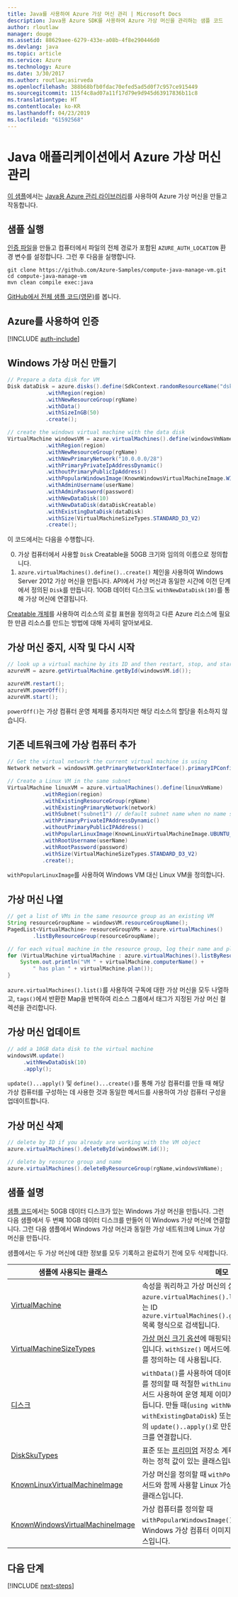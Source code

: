 ```yaml
---
title: Java를 사용하여 Azure 가상 머신 관리 | Microsoft Docs
description: Java용 Azure SDK를 사용하여 Azure 가상 머신을 관리하는 샘플 코드
author: rloutlaw
manager: douge
ms.assetid: 88629aee-6279-433e-a08b-4f8e290446d0
ms.devlang: java
ms.topic: article
ms.service: Azure
ms.technology: Azure
ms.date: 3/30/2017
ms.author: routlaw;asirveda
ms.openlocfilehash: 388b68bfb0fdac70efed5ad5d0f7c957ce915449
ms.sourcegitcommit: 115f4c8ad07a11f17d79e9d945d63917836b11c8
ms.translationtype: HT
ms.contentlocale: ko-KR
ms.lasthandoff: 04/23/2019
ms.locfileid: "61592568"
---
```

# <a name="manage-azure-virtual-machines-from-your-java-applications"></a>Java 애플리케이션에서 Azure 가상 머신 관리

[이 샘플](https://github.com/Azure-Samples/compute-java-manage-vm/)에서는 [Java용 Azure 관리 라이브러리](https://github.com/Azure/azure-sdk-for-java)를 사용하여 Azure 가상 머신을 만들고 작동합니다.

## <a name="run-the-sample"></a>샘플 실행

[인증 파일](https://github.com/Azure/azure-sdk-for-java/blob/master/AUTH.md)을 만들고 컴퓨터에서 파일의 전체 경로가 포함된 `AZURE_AUTH_LOCATION` 환경 변수를 설정합니다. 그런 후 다음을 실행합니다.

```
git clone https://github.com/Azure-Samples/compute-java-manage-vm.git
cd compute-java-manage-vm
mvn clean compile exec:java
```

[GitHub에서 전체 샘플 코드(영문)](https://github.com/Azure-Samples/compute-java-manage-vm/blob/master/src/main/java/com/microsoft/azure/management/compute/samples/ManageVirtualMachine.java)를 봅니다.

## <a name="authenticate-with-azure"></a>Azure를 사용하여 인증

[!INCLUDE [auth-include](includes/java-auth-include.md)]

## <a name="create-a-windows-virtual-machine"></a>Windows 가상 머신 만들기

```java
// Prepare a data disk for VM
Disk dataDisk = azure.disks().define(SdkContext.randomResourceName("dsk", 30))
            .withRegion(region)
            .withNewResourceGroup(rgName)
            .withData()
            .withSizeInGB(50)
            .create();

// create the windows virtual machine with the data disk            
VirtualMachine windowsVM = azure.virtualMachines().define(windowsVmName)
            .withRegion(region)
            .withNewResourceGroup(rgName)
            .withNewPrimaryNetwork("10.0.0.0/28")
            .withPrimaryPrivateIpAddressDynamic()
            .withoutPrimaryPublicIpAddress()
            .withPopularWindowsImage(KnownWindowsVirtualMachineImage.WINDOWS_SERVER_2012_R2_DATACENTER)
            .withAdminUsername(userName)
            .withAdminPassword(password)
            .withNewDataDisk(10)
            .withNewDataDisk(dataDiskCreatable)
            .withExistingDataDisk(dataDisk)
            .withSize(VirtualMachineSizeTypes.STANDARD_D3_V2)
            .create();
```

이 코드에서는 다음을 수행합니다.   

0. 가상 컴퓨터에서 사용할 `Disk` Creatable을 50GB 크기와 임의의 이름으로 정의합니다.
0. `azure.virtualMachines().define()..create()` 체인을 사용하여 Windows Server 2012 가상 머신을 만듭니다. API에서 가상 머신과 동일한 시간에 이전 단계에서 정의된 `Disk`를 만듭니다. 10GB 데이터 디스크도 `withNewDataDisk(10)`를 통해 가상 머신에 연결됩니다.

[Creatable<T> 개체](java-sdk-azure-concepts.md#Creatables)를 사용하여 리소스의 로컬 표현을 정의하고 다른 Azure 리소스에 필요한 만큼 리소스를 만드는 방법에 대해 자세히 알아보세요.

## <a name="stop-start-and-restart-a-virtual-machine"></a>가상 머신 중지, 시작 및 다시 시작

```java
// look up a virtual machine by its ID and then restart, stop, and start it
azureVM = azure.getVirtualMachine.getById(windowsVM.id());

azureVM.restart();
azureVM.powerOff();
azureVM.start();
```

`powerOff()`는 가상 컴퓨터 운영 체제를 중지하지만 해당 리소스의 할당을 취소하지 않습니다.

## <a name="add-a-virtual-machine-to-an-existing-network"></a>기존 네트워크에 가상 컴퓨터 추가

```java
// Get the virtual network the current virtual machine is using
Network network = windowsVM.getPrimaryNetworkInterface().primaryIPConfiguration().getNetwork();

// Create a Linux VM in the same subnet
VirtualMachine linuxVM = azure.virtualMachines().define(linuxVmName)
           .withRegion(region)
           .withExistingResourceGroup(rgName)
           .withExistingPrimaryNetwork(network)
           .withSubnet("subnet1") // default subnet name when no name specified at creation
           .withPrimaryPrivateIPAddressDynamic()
           .withoutPrimaryPublicIPAddress()
           .withPopularLinuxImage(KnownLinuxVirtualMachineImage.UBUNTU_SERVER_16_04_LTS)
           .withRootUsername(userName)
           .withRootPassword(password)
           .withSize(VirtualMachineSizeTypes.STANDARD_D3_V2)
           .create();
```

`withPopularLinuxImage`를 사용하여 Windows VM 대신 Linux VM을 정의합니다.


## <a name="list-virtual-machines"></a>가상 머신 나열

```java
// get a list of VMs in the same resource group as an existing VM
String resourceGroupName = windowsVM.resourceGroupName();
PagedList<VirtualMachine> resourceGroupVMs = azure.virtualMachines()
        .listByResourceGroup(resourceGroupName); 

// for each vitual machine in the resource group, log their name and plan
for (VirtualMachine virtualMachine : azure.virtualMachines().listByResourceGroup(resourceGroupName)) {
    System.out.println("VM " + virtualMachine.computerName() + 
        " has plan " + virtualMachine.plan());
}
```

`azure.virtualMachines().list()`를 사용하여 구독에 대한 가상 머신을 모두 나열하고, `tags()`에서 반환한 Map을 반복하여 리소스 그룹에서 태그가 지정된 가상 머신 컬렉션을 관리합니다.

## <a name="update-a-virtual-machine"></a>가상 머신 업데이트

```java
// add a 10GB data disk to the virtual machine
windowsVM.update()
     .withNewDataDisk(10)
     .apply();
```

`update()...apply()` 및 `define()...create()`를 통해 가상 컴퓨터를 만들 때 해당 가상 컴퓨터를 구성하는 데 사용한 것과 동일한 메서드를 사용하여 가상 컴퓨터 구성을 업데이트합니다.

## <a name="delete-a-virtual-machine"></a>가상 머신 삭제

```java
// delete by ID if you already are working with the VM object
azure.virtualMachines().deleteById(windowsVM.id());

// delete by resource group and name
azure.virtualMachines().deleteByResourceGroup(rgName,windowsVmName);
```

## <a name="sample-explanation"></a>샘플 설명

[샘플 코드](https://github.com/Azure-Samples/compute-java-manage-vm/blob/master/src/main/java/com/microsoft/azure/management/compute/samples/ManageVirtualMachine.java)에서는 50GB 데이터 디스크가 있는 Windows 가상 머신을 만듭니다. 그런 다음 샘플에서 두 번째 10GB 데이터 디스크를 만들어 이 Windows 가상 머신에 연결합니다.
그런 다음 샘플에서 Windows 가상 머신과 동일한 가상 네트워크에 Linux 가상 머신을 만듭니다.

샘플에서는 두 가상 머신에 대한 정보를 모두 기록하고 완료하기 전에 모두 삭제합니다.

| 샘플에 사용되는 클래스 | 메모
|-------|-------|
| [VirtualMachine](https://docs.microsoft.com/java/api/com.microsoft.azure.management.compute._virtual_machine) | 속성을 쿼리하고 가상 머신의 상태를 관리합니다. `azure.virtualMachines().list()` 또는 이름별 또는 ID `azure.virtualMachines().getByResourceGroup()` 목록 형식으로 검색됩니다.
| [VirtualMachineSizeTypes](https://docs.microsoft.com/java/api/com.microsoft.azure.management.compute._virtual_machine_size_types) | [가상 머신 크기 옵션](https://azure.microsoft.com/pricing/details/virtual-machines/linux/)에 매핑되는 정적 값이 있는 클래스입니다. `withSize()` 메서드에서 VM에 할당된 리소스를 정의하는 데 사용됩니다.
| [디스크](https://docs.microsoft.com/java/api/com.microsoft.azure.management.compute._disk) | `withData()`를 사용하여 데이터를 저장하거나 디스크를 정의할 때 적절한 `withLinux` 또는 `withWindows` 메서드 사용하여 운영 체제 이미지를 저장할 디스크를 만듭니다. 만들 때(`using withNewDataDisk` 또는 `withExistingDataDisk`) 또는 VirtualMachine 개체의 `update()..apply()`로 만든 후에 가상 머신에 디스크를 연결합니다.
| [DiskSkuTypes](https://docs.microsoft.com/java/api/com.microsoft.azure.management.compute._disk_sku_types) | 표준 또는 [프리미엄](https://docs.microsoft.com/azure/storage/storage-premium-storage) 저장소 계획이 있는 디스크를 정의하는 정적 값이 있는 클래스입니다.
| [KnownLinuxVirtualMachineImage](https://docs.microsoft.com/java/api/com.microsoft.azure.management.compute._known_linux_virtual_machine_image) | 가상 머신을 정의할 때 `withPopularLinuxImage()` 메서드와 함께 사용할 Linux 가상 머신 옵션 집합이 있는 클래스입니다.
| [KnownWindowsVirtualMachineImage](https://docs.microsoft.com/java/api/com.microsoft.azure.management.compute._known_windows_virtual_machine_image) | 가상 컴퓨터를 정의할 때 `withPopularWindowsImage()` 메서드와 함께 사용할 Windows 가상 컴퓨터 이미지 옵션 집합이 있는 클래스입니다.

## <a name="next-steps"></a>다음 단계

[!INCLUDE [next-steps](includes/java-next-steps.md)]